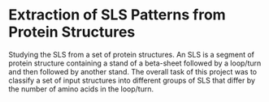 # Extraction of SLS Patterns from Protein Structures
Studying the SLS from a set of protein structures. 
An SLS is a segment of protein structure containing a stand of a beta-sheet followed by a 
loop/turn and then followed by another stand. The overall task of this project was to classify a set of
input structures into different groups of SLS that differ by the number of amino acids in the loop/turn.
